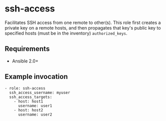 # ssh-access

Facilitates SSH access from one remote to other(s). This role first creates a private key on a
remote hosts, and then propagates that key's public key to specified hosts (must be in the
inventory) `authorized_keys`.

## Requirements

* Ansible 2.0+

## Example invocation

```
- role: ssh-access
  ssh_access_username: myuser
  ssh_access_targets:
    - host: host1
      username: user1
    - host: host2
      username: user2
```
